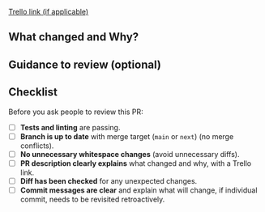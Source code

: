 [Trello link (if applicable)](https://trello.com)

## What changed and Why?

<!-- EXAMPLE, fill this in

I have added/removed/altered:

- [ ] Added foo in bar
- [ ] Removed baz

I am doing this because:

-
-
-

-->

## Guidance to review (optional)

<!-- Provide any useful context for the reviewer:
- Key areas to focus on in the review
- Any known issues or limitations
- Dependencies or related changes to consider
-->

## Checklist

Before you ask people to review this PR:

- [ ] **Tests and linting** are passing.
- [ ] **Branch is up to date** with merge target (`main` or `next`) (no merge conflicts).
- [ ] **No unnecessary whitespace changes** (avoid unnecessary diffs).
- [ ] **PR description clearly explains** what changed and why, with a Trello link.
- [ ] **Diff has been checked** for any unexpected changes.
- [ ] **Commit messages are clear** and explain what will change, if individual commit, needs to be revisited retroactively.
